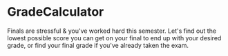 # GradeCalculator
Finals are stressful &amp; you've worked hard this semester. Let's find out the lowest possible score you can get on your final to end up with your desired grade, or find your final grade if you've already taken the exam.
